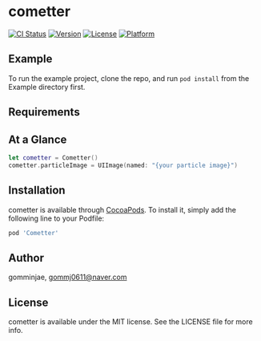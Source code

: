 # cometter

[![CI Status](https://img.shields.io/travis/gomminjae/cometter.svg?style=flat)](https://travis-ci.org/gomminjae/cometter)
[![Version](https://img.shields.io/cocoapods/v/cometter.svg?style=flat)](https://cocoapods.org/pods/cometter)
[![License](https://img.shields.io/cocoapods/l/cometter.svg?style=flat)](https://cocoapods.org/pods/cometter)
[![Platform](https://img.shields.io/cocoapods/p/cometter.svg?style=flat)](https://cocoapods.org/pods/cometter)

## Example

To run the example project, clone the repo, and run `pod install` from the Example directory first.

## Requirements

## At a Glance 

```swift
let cometter = Cometter()
cometter.particleImage = UIImage(named: "{your particle image}")
```
## Installation

cometter is available through [CocoaPods](https://cocoapods.org). To install
it, simply add the following line to your Podfile:

```ruby
pod 'Cometter'
```

## Author

gomminjae, gommj0611@naver.com

## License

cometter is available under the MIT license. See the LICENSE file for more info.
